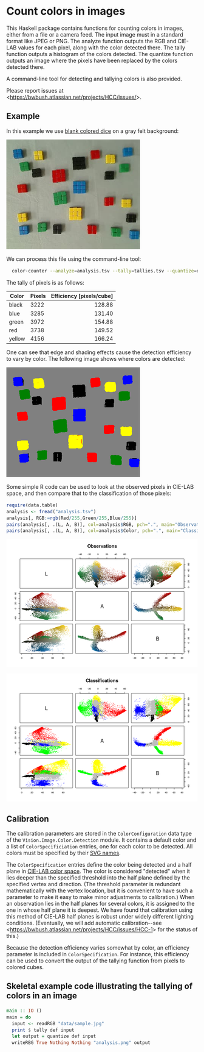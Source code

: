 Count colors in images
======================

This Haskell package contains functions for counting colors in images, either from a file or a camera feed.  The input image must in a standard format like JPEG or PNG.  The analyze function outputs the RGB and CIE-LAB values for each pixel, along with the color detected there.  The tally function outputs a histogram of the colors detected.  The quantize function outputs an image where the pixels have been replaced by the colors detected there.

A command-line tool for detecting and tallying colors is also provided.

Please report issues at <<https://bwbush.atlassian.net/projects/HCC/issues/>>.


Example
-------

In this example we use [blank colored dice](http://www.amazon.com/dp/B00BNWGVDO) on a gray felt background:

![example input](data/sample.jpg)

We can process this file using the command-line tool:

```bash
  color-counter --analyze=analysis.tsv --tally=tallies.tsv --quantize=quantized.png data/sample.jpg
```

The tally of pixels is as follows:

| Color  | Pixels | Efficiency [pixels/cube] |
|--------|--------|-------------------------:|
| black  | 3222   |                   128.88 |
| blue   | 3285   |                   131.40 |
| green  | 3972   |                   154.88 |
| red    | 3738   |                   149.52 |
| yellow | 4156   |                   166.24 |

One can see that edge and shading effects cause the detection efficiency to vary by color.  The following image shows where colors are detected:

![colors detected](R/quantized.png)

Some simple R code can be used to look at the observed pixels in CIE-LAB space, and then compare that to the classification of those pixels:

```R
require(data.table)
analysis <- fread("analysis.tsv")
analysis[, RGB:=rgb(Red/255,Green/255,Blue/255)]
pairs(analysis[, .(L, A, B)], col=analysis$RGB, pch=".", main="Observations")
pairs(analysis[, .(L, A, B)], col=analysis$Color, pch=".", main="Classifications")
```

![observations](R/observations.png)

![classifications](R/classifications.png)



Calibration
-----------

The calibration parameters are stored in the `ColorConfiguration` data type of the `Vision.Image.Color.Detection` module.  It contains a default color and a list of `ColorSpecificiation` entries, one for each color to be detected.  All colors must be specified by their [SVG names](https://www.w3.org/TR/SVG/types.html#ColorKeywords).

The `ColorSpecification` entries define the color being detected and a half plane in [CIE-LAB color space](https://en.wikipedia.org/wiki/Lab_color_space#CIELAB).  The color is considered "detected" when it lies deeper than the specified threshold into the half plane defined by the specified vertex and direction.  (The threshold parameter is redundant mathematically with the vertex location, but it is convenient to have such a parameter to make it easy to make minor adjustments to calibration.)  When an observation lies in the half planes for several colors, it is assigned to the one in whose half plane it is deepest.  We have found that calibration using this method of CIE-LAB half planes is robust under widely different lighting conditions.  (Eventually, we will add automatic calibration--see <<https://bwbush.atlassian.net/projects/HCC/issues/HCC-1>> for the status of this.)

Because the detection efficiency varies somewhat by color, an efficiency parameter is included in `ColorSpecification`. For instance, this efficiency can be used to convert the output of the tallying function from pixels to colored cubes.


Skeletal example code illustrating the tallying of colors in an image
---------------------------------------------------------------------

```haskell
main :: IO ()
main = do
  input <- readRGB "data/sample.jpg"
  print $ tally def input
  let output = quantize def input
  writeRBG True Nothing Nothing "analysis.png" output
```
